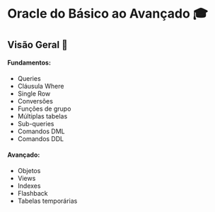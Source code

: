 # Oracle do Básico ao Avançado :mortar_board:

## Visão Geral :eyes:

#### Fundamentos:

- Queries
- Cláusula Where
- Single Row
- Conversões
- Funções de grupo
- Múltiplas tabelas
- Sub-queries
- Comandos DML
- Comandos DDL

#### Avançado:

- Objetos
- Views
- Indexes
- Flashback
- Tabelas temporárias